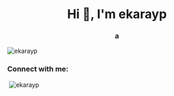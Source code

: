 <h1 align="center">Hi 👋, I'm ekarayp</h1>
<h3 align="center">a</h3>

<p align="left"> <img src="https://komarev.com/ghpvc/?username=ekarayp&label=Profile%20views&color=0e75b6&style=flat" alt="ekarayp" /> </p>

<h3 align="left">Connect with me:</h3>
<p align="left">
</p>

<p>&nbsp;<img align="center" src="https://github-readme-stats.vercel.app/api?username=ekarayp&show_icons=true&locale=en" alt="ekarayp" /></p>    
